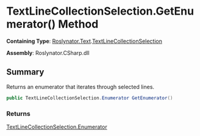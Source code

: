 # TextLineCollectionSelection\.GetEnumerator\(\) Method

**Containing Type**: [Roslynator.Text](../../README.md)\.[TextLineCollectionSelection](../README.md)

**Assembly**: Roslynator\.CSharp\.dll

## Summary

Returns an enumerator that iterates through selected lines\.

```csharp
public TextLineCollectionSelection.Enumerator GetEnumerator()
```

### Returns

[TextLineCollectionSelection.Enumerator](../Enumerator/README.md)

